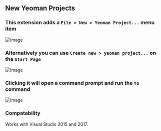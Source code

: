 ## New Yeoman Projects

### This extension adds a `File > New > Yeoman Project...` menu item

![image](https://user-images.githubusercontent.com/11719160/42604757-51550320-856c-11e8-96b2-76513c1c7159.png)

### Alternatively you can use `Create new > yeoman project...` on the `Start Page`

![image](https://user-images.githubusercontent.com/11719160/46201343-c57a8e00-c30b-11e8-96c8-60d1b03b716d.png)

### Clicking it will open a command prompt and run the `Yo` command

![image](https://user-images.githubusercontent.com/11719160/42604832-a4fd8092-856c-11e8-8ebd-90fe5c0a5f4b.png)

### Compatability

Works with Visual Studio 2015 and 2017.
